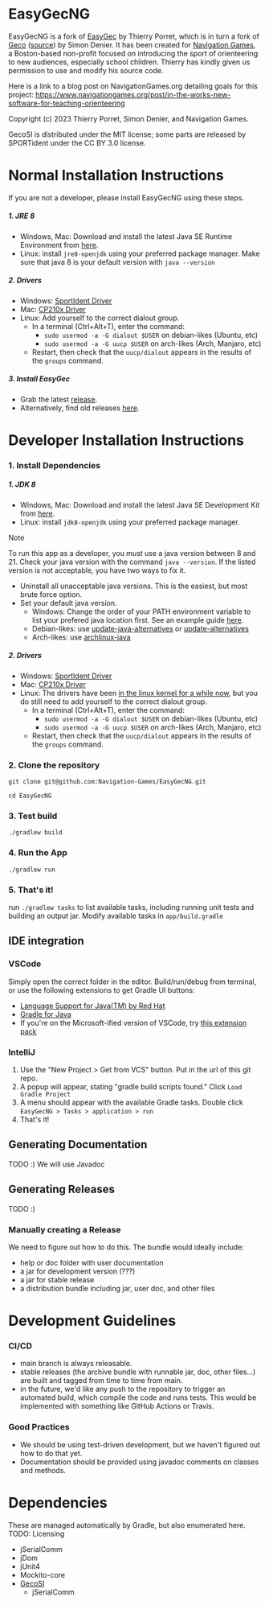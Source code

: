 # EasyGecNG

EasyGecNG is a fork of [EasyGec](http://t.porret.free.fr/lienlogiciel.php?idmenu=60) by Thierry Porret, which is in turn a fork of [Geco](http://sdenier.github.io/Geco/begin/index.html) ([source](https://github.com/sdenier/Geco)) by Simon Denier. It has been created for [Navigation Games](https://www.navigationgames.org/), a Boston-based non-profit focused on introducing the sport of orienteering to new audiences, especially school children. Thierry has kindly given us permission to use and modify his source code.


Here is a link to a blog post on NavigationGames.org detailing goals for this project:
https://www.navigationgames.org/post/in-the-works-new-software-for-teaching-orienteering



<!-- TODO: figure out licensing oml -->
Copyright (c) 2023 Thierry Porret, Simon Denier, and Navigation Games.

GecoSI is distributed under the MIT license; some parts are released by SPORTident under the CC BY 3.0 license. 


# Normal Installation Instructions

If you are not a developer, please install EasyGecNG using these steps.

##### 1. JRE 8
  - Windows, Mac: Download and install the latest Java SE Runtime Environment from [here](https://www.oracle.com/java/technologies/javase/javase8u211-later-archive-downloads.html).
  - Linux: install `jre8-openjdk` using your preferred package manager. Make sure that java 8 is your default version with `java --version`
##### 2. Drivers
  - Windows: [SportIdent Driver](https://www.sportident.com/products/96-software/161-usb-driver.html)
  - Mac: [CP210x Driver](https://www.silabs.com/developers/usb-to-uart-bridge-vcp-drivers)
  - Linux: Add yourself to the correct dialout group.
    - In a terminal (Ctrl+Alt+T), enter the command:
      - `sudo usermod -a -G dialout $USER` on debian-likes (Ubuntu, etc)
      - `sudo usermod -a -G uucp $USER` on arch-likes (Arch, Manjaro, etc)
    - Restart, then check that the `uucp/dialout` appears in the results of the `groups` command.
##### 3. Install EasyGec
- Grab the latest [release](https://github.com/Navigation-Games/EasyGecNG/releases).
- Alternatively, find old releases [here](https://www.navigationgames.org/about-3).


# Developer Installation Instructions

### 1. Install Dependencies

##### 1. JDK 8
  - Windows, Mac: Download and install the latest Java SE Development Kit from [here](https://www.oracle.com/java/technologies/javase/javase8u211-later-archive-downloads.html).
  - Linux: install `jdk8-openjdk` using your preferred package manager.
> [!NOTE]
> To run this app as a developer, you _must_ use a java version between 8 and 21. Check your java version with the command `java --version`. If the listed version is not acceptable, you have two ways to fix it.
> - Uninstall all unacceptable java versions. This is the easiest, but most brute force option.
> - Set your default java version.
>   - Windows: Change the order of your PATH environment variable to list your prefered java location first. See an example guide [here](https://www.happycoders.eu/java/how-to-switch-multiple-java-versions-windows/).
>   - Debian-likes: use [update-java-alternatives](https://manpages.ubuntu.com/manpages/focal/man8/update-java-alternatives.8.html) or [update-alternatives](https://man.archlinux.org/man/update-alternatives.1.en)
>   - Arch-likes: use [archlinux-java](https://wiki.archlinux.org/title/Java#Switching_between_JVM)

##### 2. Drivers
  - Windows: [SportIdent Driver](https://www.sportident.com/products/96-software/161-usb-driver.html)
  - Mac: [CP210x Driver](https://www.silabs.com/developers/usb-to-uart-bridge-vcp-drivers)
  - Linux: The drivers have been [in the linux kernel for a while now](https://github.com/torvalds/linux/blob/master/drivers/usb/serial/cp210x.c), but you do still need to add yourself to the correct dialout group.
    - In a terminal (Ctrl+Alt+T), enter the command:
      - `sudo usermod -a -G dialout $USER` on debian-likes (Ubuntu, etc)
      - `sudo usermod -a -G uucp $USER` on arch-likes (Arch, Manjaro, etc)
    - Restart, then check that the `uucp/dialout` appears in the results of the `groups` command.


### 2. Clone the repository
`git clone git@github.com:Navigation-Games/EasyGecNG.git`

`cd EasyGecNG`

### 3. Test build
`./gradlew build`

### 4. Run the App
`./gradlew run`

### 5. That's it!
run `./gradlew tasks` to list available tasks, including running unit tests and building an output jar. Modify available tasks in `app/build.gradle`

## IDE integration

### VSCode
Simply open the correct folder in the editor. Build/run/debug from terminal, or use the following extensions to get Gradle UI buttons:
- [Language Support for Java(TM) by Red Hat](https://open-vsx.org/extension/redhat/java)
- [Gradle for Java](https://open-vsx.org/extension/vscjava/vscode-gradle)
- If you're on the Microsoft-ified version of VSCode, try [this extension pack](https://marketplace.visualstudio.com/items?itemName=vscjava.vscode-java-pack)

### IntelliJ
1. Use the "New Project > Get from VCS" button. Put in the url of this git repo.
2. A popup will appear, stating "gradle build scripts found." Click `Load Gradle Project`
3. A menu should appear with the available Gradle tasks. Double click `EasyGecNG > Tasks > application > run`
4. That's it!

## Generating Documentation
TODO :)
We will use Javadoc

## Generating Releases
TODO :)


### Manually creating a Release
We need to figure out how to do this. The bundle would ideally include:
- help or doc folder with user documentation
- a jar for development version (???)
- a jar for stable release
- a distribution bundle including jar, user doc, and other files


# Development Guidelines

### CI/CD
- main branch is always releasable.
- stable releases (the archive bundle with runnable jar, doc, other files...) are built and tagged from time to time from main.
- in the future, we'd like any push to the repository to trigger an automated build, which compile the code and runs tests. This would be implemented with something like GitHub Actions or Travis.

### Good Practices
- We should be using test-driven development, but we haven't figured out how to do that yet.
- Documentation should be provided using javadoc comments on classes and methods.

# Dependencies
These are managed automatically by Gradle, but also enumerated here. TODO: Licensing
- jSerialComm
- jDom
- jUnit4
- Mockito-core
- [GecoSI](https://github.com/Navigation-Games/GecoSI)
  - jSerialComm